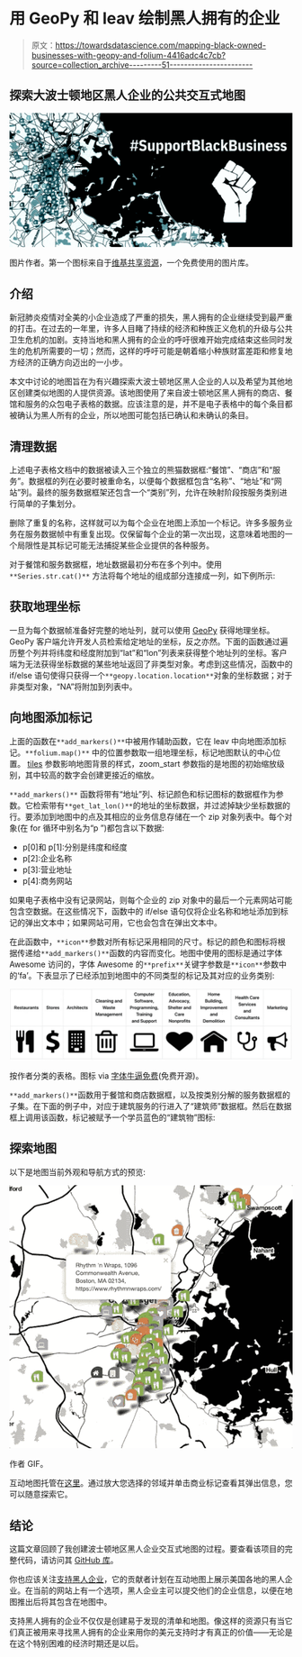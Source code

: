 # 用 GeoPy 和 leav 绘制黑人拥有的企业

> 原文：<https://towardsdatascience.com/mapping-black-owned-businesses-with-geopy-and-folium-4416adc4c7cb?source=collection_archive---------51----------------------->

## 探索大波士顿地区黑人企业的公共交互式地图

![](img/5bdba8644d347a73e2e29c5c13a6a296.png)

图片作者。第一个图标来自于[维基共享资源](https://en.wikipedia.org/wiki/File:Fist.svg#filelinks)，一个免费使用的图片库。

## 介绍

新冠肺炎疫情对全美的小企业造成了严重的损失，黑人拥有的企业继续受到最严重的打击。在过去的一年里，许多人目睹了持续的经济和种族正义危机的升级与公共卫生危机的加剧。支持当地和黑人拥有的企业的呼吁很难开始完成结束这些同时发生的危机所需要的一切；然而，这样的呼吁可能是朝着缩小种族财富差距和修复地方经济的正确方向迈出的一小步。

本文中讨论的地图旨在为有兴趣探索大波士顿地区黑人企业的人以及希望为其他地区创建类似地图的人提供资源。该地图使用了来自波士顿地区黑人拥有的商店、餐馆和服务的众包电子表格的数据。应该注意的是，并不是电子表格中的每个条目都被确认为黑人所有的企业，所以地图可能包括已确认和未确认的条目。

## 清理数据

上述电子表格文档中的数据被读入三个独立的熊猫数据框:“餐馆”、“商店”和“服务”。数据框的列在必要时被重命名，以便每个数据框包含“名称”、“地址”和“网站”列。最终的服务数据框架还包含一个“类别”列，允许在映射阶段按服务类别进行简单的子集划分。

删除了重复的名称，这样就可以为每个企业在地图上添加一个标记。许多多服务业务在服务数据帧中有重复出现。仅保留每个企业的第一次出现，这意味着地图的一个局限性是其标记可能无法捕捉某些企业提供的各种服务。

对于餐馆和服务数据框，地址数据最初分布在多个列中。使用`**Series.str.cat()**` 方法将每个地址的组成部分连接成一列，如下例所示:

## 获取地理坐标

一旦为每个数据帧准备好完整的地址列，就可以使用 [GeoPy](https://pypi.org/project/geopy/) 获得地理坐标。GeoPy 客户端允许开发人员检索给定地址的坐标，反之亦然。下面的函数通过遍历整个列并将纬度和经度附加到“lat”和“lon”列表来获得整个地址列的坐标。客户端为无法获得坐标数据的某些地址返回了非类型对象。考虑到这些情况，函数中的 if/else 语句使得只获得一个`**geopy.location.location**`对象的坐标数据；对于非类型对象，“NA”将附加到列表中。

## 向地图添加标记

上面的函数在`**add_markers()**`中被用作辅助函数，它在 leav 中向地图添加标记。`**folium.map()**` 中的位置参数取一组地理坐标，标记地图默认的中心位置。 [tiles](https://deparkes.co.uk/2016/06/10/folium-map-tiles/) 参数影响地图背景的样式，zoom_start 参数指的是地图的初始缩放级别，其中较高的数字会创建更接近的缩放。

`**add_markers()**` 函数将带有“地址”列、标记颜色和标记图标的数据框作为参数。它检索带有`**get_lat_lon()**`的地址的坐标数据，并过滤掉缺少坐标数据的行。要添加到地图中的点及其相应的业务信息存储在一个 zip 对象列表中。每个对象(在 for 循环中别名为“p ”)都包含以下数据:

*   p[0]和 p[1]:分别是纬度和经度
*   p[2]:企业名称
*   p[3]:营业地址
*   p[4]:商务网站

如果电子表格中没有记录网站，则每个企业的 zip 对象中的最后一个元素网站可能包含空数据。在这些情况下，函数中的 if/else 语句仅将企业名称和地址添加到标记的弹出文本中；如果网站可用，它也会包含在弹出文本中。

在此函数中，`**icon**`参数对所有标记采用相同的尺寸。标记的颜色和图标将根据传递给`**add_markers()**`函数的内容而变化。地图中使用的图标是通过字体 Awesome 访问的，字体 Awesome 的`**prefix**`关键字参数是`**icon**`参数中的‘fa’。下表显示了已经添加到地图中的不同类型的标记及其对应的业务类别:

![](img/205ae9a28448bc2fbcde4392da5fbf81.png)

按作者分类的表格。图标 via [字体牛逼免费](https://github.com/FortAwesome/Font-Awesome)(免费开源)。

`**add_markers()**`函数用于餐馆和商店数据框，以及按类别分解的服务数据框的子集。在下面的例子中，对应于建筑服务的行进入了“建筑师”数据框。然后在数据框上调用该函数，标记被赋予一个学员蓝色的“建筑物”图标:

## 探索地图

以下是地图当前外观和导航方式的预览:

![](img/e8e62b2662b0be7bd3418910f382dea4.png)

作者 GIF。

互动地图托管在[这里](https://avonleafisher.github.io/Mapping-Boston-Black-Owned-Businesses/)。通过放大您选择的邻域并单击商业标记查看其弹出信息，您可以随意探索它。

## 结论

这篇文章回顾了我创建波士顿地区黑人企业交互式地图的过程。要查看该项目的完整代码，请访问其 [GitHub 库](https://github.com/AvonleaFisher/Mapping-Boston-Black-Owned-Businesses)。

你也应该关注[支持黑人企业](https://www.backingblackbusiness.com/)，它的贡献者计划在互动地图上展示美国各地的黑人企业。在当前的网站上有一个选项，黑人企业主可以提交他们的企业信息，以便在地图推出后将其包含在地图中。

支持黑人拥有的企业不仅仅是创建易于发现的清单和地图。像这样的资源只有当它们真正被用来寻找黑人拥有的企业来用你的美元支持时才有真正的价值——无论是在这个特别困难的经济时期还是以后。